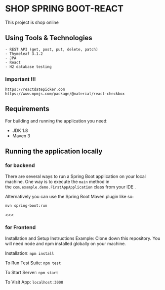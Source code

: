 # SHOP SPRING BOOT-REACT

[](https://github.com/jaivema/Armada#shop-spring-boot-react)

This project is shop online

## Using Tools & Technologies

[](https://github.com/jaivema/Armada#using-tools--technologies)

```
- REST API (get, post, put, delete, patch)
- Thymeleaf 3.1.2
- JPA
- React
- H2 database testing
```

### Important !!!

[](https://github.com/jaivema/Armada#important-)

```
https://reactdatepicker.com
https://www.npmjs.com/package/@material/react-checkbox
```

## Requirements

[](https://github.com/jaivema/Armada#requirements)

For building and running the application you need:

+ JDK 1.8
+ Maven 3

## Running the application locally

[](https://github.com/jaivema/Armada#running-the-application-locally)

### for backend

[](https://github.com/jaivema/Armada#for-backend)

There are several ways to run a Spring Boot application on your local machine. One way is to execute the `main` method in the `com.example.demo.FirstAppApplication` class from your IDE .

Alternatively you can use the Spring Boot Maven plugin like so:

```
mvn spring-boot:run
```

<<<

### for Frontend

[](https://github.com/jaivema/Armada#for-frontend)

Installation and Setup Instructions Example: Clone down this repository. You will need node and npm installed globally on your machine.

Installation: `npm install`

To Run Test Suite: `npm test`

To Start Server: `npm start`

To Visit App: `localhost:3000`

